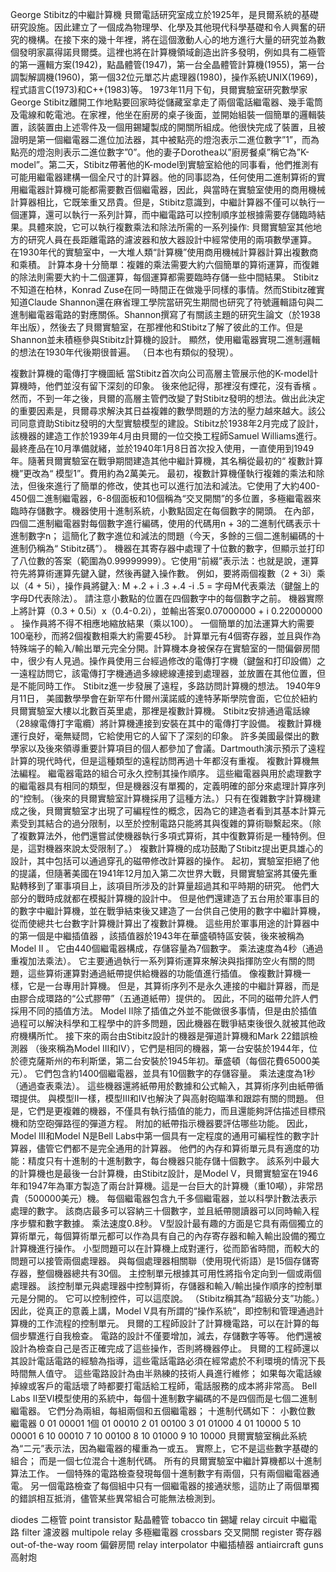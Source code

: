 George Stibitz的中繼計算機
    貝爾電話研究室成立於1925年，是貝爾系統的基礎研究設施。因此建立了一個成為物理學、化學及其他現代科學基礎和令人興奮的研究的機構。在接下來的幾十年裡，將在這個激動人心的地方進行大量的研究並為數個發明家贏得諾貝爾獎。這裡也將在計算機領域創造出許多發明，例如具有二極管的第一邏輯方案(1942)，點晶體管(1947)，第一台全晶體管計算機(1955)，第一台調製解調機(1960)，第一個32位元單芯片處理器(1980)，操作系統UNIX(1969)，程式語言C(1973)和C++(1983)等。
    1973年11月下旬，貝爾實驗室研究數學家George Stibitz離開工作地點要回家時從儲藏室拿走了兩個電話繼電器、幾手電筒及電線和乾電池。在家裡，他坐在廚房的桌子後面，並開始組裝一個簡單的邏輯裝置，該裝置由上述零件及一個用錫罐製成的開關所組成。他很快完成了裝置，且被證明是第一個繼電器二進位加法器，其中被點亮的燈泡表示二進位數字”1”，而為點亮的燈泡則表示二進位數字”0”。他的妻子Dorothea以”廚房餐桌”稱它為”K-model”。第二天，Stibitz帶著他的K-model到實驗室給他的同事看，他們推測有可能用繼電器建構一個全尺寸的計算器。他的同事認為，任何使用二進制算術的實用繼電器計算機可能都需要數百個繼電器，因此，與當時在實驗室使用的商用機械計算器相比，它既笨重又昂貴。但是，Stibitz意識到，中繼計算器不僅可以執行一個運算，還可以執行一系列計算，而中繼電路可以控制順序並根據需要存儲臨時結果。具體來說，它可以執行複數乘法和除法所需的一系列操作: 貝爾實驗室其他地方的研究人員在長距離電路的濾波器和放大器設計中經常使用的兩項數學運算。 在1930年代的實驗室中，一大堆人類“計算機”使用商用機械計算器計算出複數商和乘積。 計算本身十分簡單：複雜的乘法需要大約六個簡單的算術運算，而復雜的除法則需要大約十二個運算，每個運算都需要臨時存儲一些中間結果。
    Stibitz不知道在柏林，Konrad Zuse在同一時間正在做幾乎同樣的事情。然而Stibitz確實知道Claude Shannon還在麻省理工學院當研究生期間也研究了符號邏輯語句與二進制繼電器電路的對應關係。Shannon撰寫了有關該主題的研究生論文（於1938年出版），然後去了貝爾實驗室，在那裡他和Stibitz了解了彼此的工作。但是Shannon並未積極參與Stibitz計算機的設計。 顯然，使用繼電器實現二進制邏輯的想法在1930年代後期很普遍。 （日本也有類似的發現）。



複數計算機的電傳打字機圖紙
當Stibitz首次向公司高層主管展示他的K-model計算機時，他們並沒有留下深刻的印象。 後來他記得，那裡沒有煙花，沒有香檳 。然而，不到一年之後，貝爾的高層主管們改變了對Stibitz發明的想法。做出此決定的重要因素是，貝爾尋求解決其日益複雜的數學問題的方法的壓力越來越大。該公司同意資助Stibitz發明的大型實驗模型的建設。Stibitz於1938年2月完成了設計，該機器的建造工作於1939年4月由貝爾的一位交換工程師Samuel Williams進行。最終產品在10月準備就緒，並於1940年1月8日首次投入使用，一直使用到1949年。隨著貝爾實驗室在戰爭期間建造其他中繼計算機，其名稱從最初的“ 複數計算機”更改為“ 模型1”。費用約為2萬美元。
    最初，複數計算機僅執行複雜的乘法和除法，但後來進行了簡單的修改，使其也可以進行加法和減法。它使用了大約400-450個二進制繼電器，6-8個面板和10個稱為“交叉開關”的多位置，多極繼電器來臨時存儲數字。機器使用十進制系統，小數點固定在每個數字的開頭。 在內部，四個二進制繼電器對每個數字進行編碼，使用的代碼用n + 3的二進制代碼表示十進制數字n； 這簡化了數字進位和減法的問題（今天，多餘的三個二進制編碼的十進制仍稱為“ Stibitz碼”）。 機器在其寄存器中處理了十位數的數字，但顯示並打印了八位數的答案（範圍為0.99999999）。它使用“前綴”表示法：也就是說，運算符先將算術運算先鍵入鍵，然後再鍵入操作數。 例如，要將兩個複數（2 + 3i）乘以（4 + 5i），操作員將鍵入: M +.2 + i .3 +.4 -i .5 =
字母M代表乘法（鍵盤上的字母D代表除法）。 請注意小數點的位置在四個數字中的每個數字之前。 機器實際上將計算（0.3 + 0.5i）x（0.4-0.2i），並輸出答案0.07000000 + i 0.22000000 。 操作員將不得不相應地縮放結果（乘以100）。 一個簡單的加法運算大約需要100毫秒，而將2個複數相乘大約需要45秒。
    計算單元有4個寄存器，並且與作為特殊端子的輸入/輸出單元完全分開。計算機本身被保存在實驗室的一間偏僻房間中，很少有人見過。操作員使用三台經過修改的電傳打字機（鍵盤和打印設備）之一遠程訪問它，該電傳打字機通過多線總線連接到處理器，並放置在其他位置，但是不能同時工作。
    Stibitz進一步發展了遠程，多路訪問計算機的想法。 1940年9月11日， 美國數學學會在新罕布什爾州漢諾威的達特茅斯學院會面，它位於紐約貝爾實驗室大樓以北數百英里處，那裡是複數計算機。 Stibitz安排通過電話線（28線電傳打字電纜）將計算機連接到安裝在其中的電傳打字設備。 複數計算機運行良好，毫無疑問，它給使用它的人留下了深刻的印象。 許多美國最傑出的數學家以及後來領導重要計算項目的個人都參加了會議。Dartmouth演示預示了遠程計算的現代時代，但是這種類型的遠程訪問再過十年都沒有重複。
    複數計算機無法編程。 繼電器電路的組合可永久控制其操作順序。 這些繼電器與用於處理數字的繼電器具有相同的類型，但是機器沒有單獨的，定義明確的部分來處理計算序列的“控制。（後來的貝爾實驗室計算機採用了這種方法。）只有在復雜數字計算機建成之後，貝爾實驗室才出現了可編程性的概念，因為它的建造者看到其基本計算元素受到其結合的過分限制，以至於控制電路只能將其與復雜的算術聯繫起來。（除了複數算法外，他們還嘗試使機器執行多項式算術，其中復數算術是一種特例。但是，這對機器來說太受限制了。）
    複數計算機的成功鼓勵了Stibitz提出更具雄心的設計，其中包括可以通過穿孔的磁帶修改計算器的操作。 起初，實驗室拒絕了他的提議，但隨著美國在1941年12月加入第二次世界大戰，貝爾實驗室將其優先重點轉移到了軍事項目上，該項目所涉及的計算量超過其和平時期的研究。 他們大部分的戰時成就都在模擬計算機的設計中。 但是他們還建造了五台用於軍事目的的數字中繼計算機，並在戰爭結束後又建造了一台供自己使用的數字中繼計算機，從而使總共七台數字計算機計算出了複數計算機。
    這些用於軍事用途的計算器中的第一個是中繼插值器 ，該插值器於1943年在華盛頓特區安裝，後來被稱為Model II 。 它由440個繼電器構成，存儲容量為7個數字。 乘法速度為4秒（通過重複加法乘法）。 它主要通過執行一系列算術運算來解決與指揮防空火有關的問題，這些算術運算對通過紙帶提供給機器的功能值進行插值。 像複數計算機一樣，它是一台專用計算機。 但是，其算術序列不是永久連接的中繼計算器，而是由膠合成環路的“公式膠帶”（五通道紙帶）提供的。 因此，不同的磁帶允許人們採用不同的插值方法。 Model II除了插值之外並不能做很多事情，但是由於插值過程可以解決科學和工程學中的許多問題，因此機器在戰爭結束後很久就被其他政府機構所忙。
    接下來的兩台由Stibitz設計的機器是彈道計算機和Mark 22錯誤檢測器 （後來稱為Model III和IV），它們是相同的機器，第一台安裝於1944年，位於德克薩斯州的布利斯堡，第二台安裝於1945年初。華盛頓（每個花費65000美元）。 它們包含約1400個繼電器，並具有10個數字的存儲容量。 乘法速度為1秒（通過查表乘法）。 這些機器還將紙帶用於數據和公式輸入，其算術序列由紙帶循環提供。 與模型II一樣，模型III和IV也解決了與高射砲瞄準和跟踪有關的問題。 但是，它們是更複雜的機器，不僅具有執行插值的能力，而且還能夠評估描述目標飛機和防空砲彈路徑的彈道方程。 附加的紙帶指示機器要評估哪些功能。 因此，Model III和Model N是Bell Labs中第一個具有一定程度的通用可編程性的數字計算器，儘管它們都不是完全通用的計算器。 他們的內存和算術單元具有適度的功能：精度只有十進制的十進制數字，每台機器只能存儲十個數字。
    該系列中最大的計算機也是最後一台計算機，由Stibitz設計，是Model V，貝爾實驗室在1946年和1947年為軍方製造了兩台計算機。這是一台巨大的計算機（重10噸），非常昂貴（500000美元）機。 每個繼電器包含九千多個繼電器，並以科學計數法表示處理的數字。 該商店最多可以容納三十個數字，並且紙帶閱讀器可以同時輸入程序步驟和數字數據。 乘法速度0.8秒。 V型設計最有趣的方面是它具有兩個獨立的算術單元，每個算術單元都可以作為具有自己的內存寄存器和輸入輸出設備的獨立計算機進行操作。 小型問題可以在計算機上成對運行，從而節省時間，而較大的問題可以接管兩個處理器。 與每個處理器相關聯（使用現代術語）是15個存儲寄存器，整個機器總共有30個。 主控制單元根據其可用性將指令定向到一個或兩個處理器。 該控制單元與處理器中控制算術，存儲器和輸入/輸出操作順序的控制單元是分開的。 它可以控制控件，可以這麼說。 （Stibitz稱其為“超級分支”功能。）因此，從真正的意義上講，Model V具有所謂的“操作系統”，即控制和管理通過計算機的工作流程的控制單元。
    貝爾的工程師設計了計算機電路，可以在計算的每個步驟進行自我檢查。 電路的設計不僅要增加，減去，存儲數字等等。 他們還被設計為檢查自己是否正確完成了這些操作，否則將機器停止。 貝爾的工程師還以其設計電話電路的經驗為指導，這些電話電路必須在經常處於不利環境的情況下長時間無人值守。 這些電路設計為由半熟練的技術人員進行維修； 如果每次電話線掉線或客戶的電話壞了時都要打電話給工程師，電話服務的成本將非常高。 Bell Labs II至VI模型使用的系統中，每個十進制數字編碼的不是四個而是七個二進制繼電器。 它們分為兩組，每組兩個和五個繼電器； 十進制代碼如下：
小數位數	繼電器
0	01	00001
1個	01	00010
2	01	00100
3	01	01000
4	01	10000
5	10	00001
6	10	00010
7	10	00100
8	10	01000
9	10	10000
貝爾實驗室稱此系統為“二元”表示法，因為繼電器的權重為一或五。 實際上，它不是這些數字基礎的組合； 而是一個七位混合十進制代碼。 所有的貝爾實驗室中繼計算機都以十進制算法工作。 一個特殊的電路檢查發現每個十進制數字有兩個，只有兩個繼電器通電。 另一個電路檢查了每個組中只有一個繼電器的接通狀態，這防止了兩個單獨的錯誤相互抵消，儘管某些異常組合可能無法檢測到。

diodes 二極管
point transistor 點晶體管
tobacco tin 錫罐
relay circuit 中繼電路
filter 濾波器
multipole relay 多極繼電器
crossbars 交叉開關
register 寄存器
out-of-the-way room 偏僻房間
relay interpolator 中繼插植器
antiaircraft guns 高射炮
